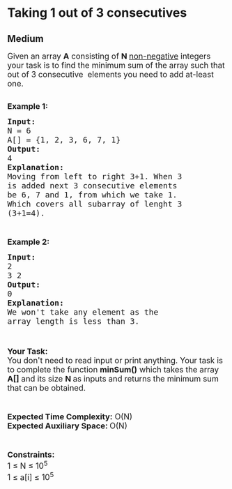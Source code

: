 # Taking 1 out of 3 consecutives
## Medium
<div class="problems_problem_content__Xm_eO"><p><span style="font-size:18px">Given an array <strong>A</strong> consisting of <strong>N </strong><u>non-negative</u> integers your task is to&nbsp;find the minimum sum of the array such that out of 3 consecutive&nbsp; elements you need to add at-least one.</span><br>
&nbsp;</p>

<p><span style="font-size:18px"><strong>Example 1:</strong></span></p>

<pre><span style="font-size:18px"><strong>Input:</strong>
N = 6
A[] = {1, 2, 3, 6, 7, 1}
<strong>Output:</strong>
4
<strong>Explanation:</strong>
Moving from left to right 3+1. When 3
is added next 3 consecutive elements
be 6, 7 and 1, from which we take 1.
Which covers all subarray of lenght 3
(3+1=4).</span></pre>

<p>&nbsp;</p>

<p><span style="font-size:18px"><strong>Example 2:</strong></span></p>

<pre><span style="font-size:18px"><strong>Input:</strong>
2
3 2
<strong>Output:</strong>
0
<strong>Explanation:</strong>
We won't take any element as the
array length is less than 3.</span>
</pre>

<p><br>
<br>
<span style="font-size:18px"><strong>Your Task:&nbsp;&nbsp;</strong><br>
You don't need to read input or print anything. Your task is to complete the function <strong>minSum()</strong>&nbsp;which takes the array <strong>A[]</strong> and its size <strong>N</strong><strong> </strong>as inputs and returns the minimum sum that can be obtained.</span></p>

<p>&nbsp;</p>

<p><span style="font-size:18px"><strong>Expected Time Complexity:</strong> O(N)<br>
<strong>Expected Auxiliary Space: </strong>O(N)</span></p>

<p>&nbsp;</p>

<p><span style="font-size:18px"><strong>Constraints:</strong><br>
1 ≤ N ≤ 10<sup>5</sup><br>
1 ≤ a[i] ≤ 10<sup>5</sup></span></p>
</div>